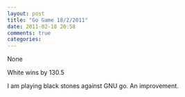 ```yaml
---
layout: post
title: "Go Game 18/2/2011"
date: 2011-02-18 20:58
comments: true
categories: 
---
```


None


White wins by 130.5


I am playing black stones against GNU go. An improvement.

